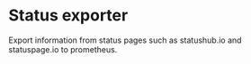 # Status exporter

Export information from status pages such as statushub.io and statuspage.io to prometheus.

